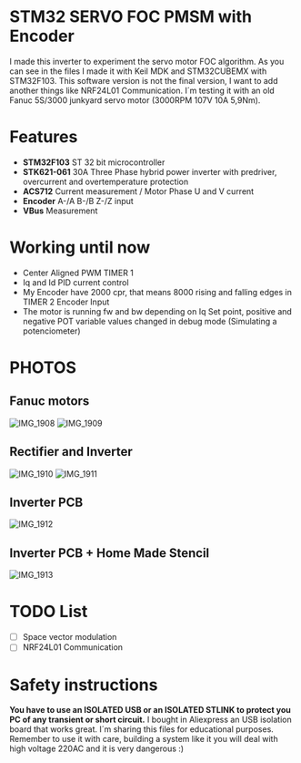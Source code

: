 # STM32 SERVO FOC PMSM with Encoder
I made this inverter to experiment the servo motor FOC algorithm. As you can see in the files I made it with Keil MDK and STM32CUBEMX with STM32F103. This software version is not the final version, I want to add another things like NRF24L01 Communication.
I´m testing it with an old Fanuc 5S/3000 junkyard servo motor (3000RPM 107V 10A 5,9Nm).

# Features
- **STM32F103** ST 32 bit microcontroller
- **STK621-061** 30A Three Phase hybrid power inverter with predriver, overcurrent and overtemperature protection
- **ACS712** Current measurement / Motor Phase U and V current
- **Encoder** A-/A B-/B Z-/Z input
- **VBus** Measurement

# Working until now
- Center Aligned PWM TIMER 1
- Iq and Id PID current control
- My Encoder have 2000 cpr, that means 8000 rising and falling edges in TIMER 2 Encoder Input
- The motor is running fw and bw depending on Iq Set point, positive and negative POT variable values changed in debug mode (Simulating a potenciometer)

# PHOTOS
## Fanuc motors
![IMG_1908](https://user-images.githubusercontent.com/84080967/120412340-c66de400-c32c-11eb-8e79-f12ca47a14ff.jpg)
![IMG_1909](https://user-images.githubusercontent.com/84080967/120411772-ba355700-c32b-11eb-85e6-382903a11c1a.jpg)
## Rectifier and Inverter
![IMG_1910](https://user-images.githubusercontent.com/84080967/120411776-bbff1a80-c32b-11eb-82f1-4319a9326f66.jpg)
![IMG_1911](https://user-images.githubusercontent.com/84080967/120411778-bd304780-c32b-11eb-9d0f-cb345f32a701.jpg)
## Inverter PCB
![IMG_1912](https://user-images.githubusercontent.com/84080967/120411782-be617480-c32b-11eb-95d7-f94fb46126a3.jpg)
## Inverter PCB + Home Made Stencil
![IMG_1913](https://user-images.githubusercontent.com/84080967/120412382-d8e81d80-c32c-11eb-9fa9-2cdadecbbc90.jpg)



# TODO List
- [ ] Space vector modulation
- [ ] NRF24L01 Communication

# Safety instructions
**You have to use an ISOLATED USB or an ISOLATED STLINK to protect you PC of any transient or short circuit.**
I bought in Aliexpress an USB isolation board that works great.
I´m sharing this files for educational purposes.
Remember to use it with care, building a system like it you will deal with high voltage 220AC and it is very dangerous :)

